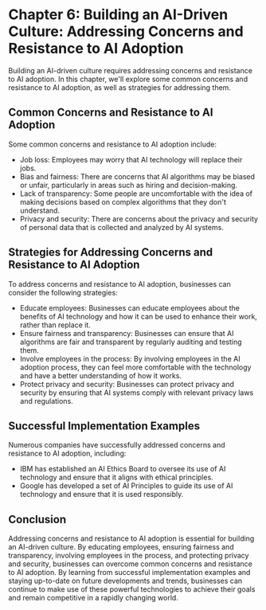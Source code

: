 Chapter 6: Building an AI-Driven Culture: Addressing Concerns and Resistance to AI Adoption
===========================================================================================

Building an AI-driven culture requires addressing concerns and resistance to AI adoption. In this chapter, we'll explore some common concerns and resistance to AI adoption, as well as strategies for addressing them.

Common Concerns and Resistance to AI Adoption
---------------------------------------------

Some common concerns and resistance to AI adoption include:

* Job loss: Employees may worry that AI technology will replace their jobs.
* Bias and fairness: There are concerns that AI algorithms may be biased or unfair, particularly in areas such as hiring and decision-making.
* Lack of transparency: Some people are uncomfortable with the idea of making decisions based on complex algorithms that they don't understand.
* Privacy and security: There are concerns about the privacy and security of personal data that is collected and analyzed by AI systems.

Strategies for Addressing Concerns and Resistance to AI Adoption
----------------------------------------------------------------

To address concerns and resistance to AI adoption, businesses can consider the following strategies:

* Educate employees: Businesses can educate employees about the benefits of AI technology and how it can be used to enhance their work, rather than replace it.
* Ensure fairness and transparency: Businesses can ensure that AI algorithms are fair and transparent by regularly auditing and testing them.
* Involve employees in the process: By involving employees in the AI adoption process, they can feel more comfortable with the technology and have a better understanding of how it works.
* Protect privacy and security: Businesses can protect privacy and security by ensuring that AI systems comply with relevant privacy laws and regulations.

Successful Implementation Examples
----------------------------------

Numerous companies have successfully addressed concerns and resistance to AI adoption, including:

* IBM has established an AI Ethics Board to oversee its use of AI technology and ensure that it aligns with ethical principles.
* Google has developed a set of AI Principles to guide its use of AI technology and ensure that it is used responsibly.

Conclusion
----------

Addressing concerns and resistance to AI adoption is essential for building an AI-driven culture. By educating employees, ensuring fairness and transparency, involving employees in the process, and protecting privacy and security, businesses can overcome common concerns and resistance to AI adoption. By learning from successful implementation examples and staying up-to-date on future developments and trends, businesses can continue to make use of these powerful technologies to achieve their goals and remain competitive in a rapidly changing world.
